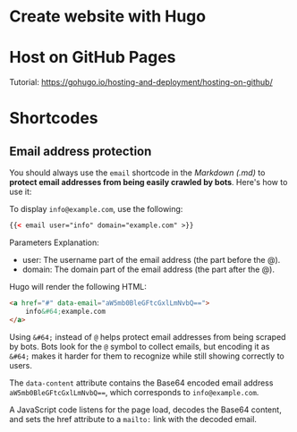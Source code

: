 # Create website with Hugo

# Host on GitHub Pages

Tutorial: https://gohugo.io/hosting-and-deployment/hosting-on-github/

# Shortcodes

## Email address protection

You should always use the `email` shortcode in the *Markdown (.md)* to **protect email addresses from being easily crawled by bots**. Here's how to use it:

To display `info@example.com`, use the following:

```html
{{< email user="info" domain="example.com" >}}
```

Parameters Explanation:  
- user: The username part of the email address (the part before the @).
- domain: The domain part of the email address (the part after the @).

Hugo will render the following HTML:

```html
<a href="#" data-email="aW5mb0BleGFtcGxlLmNvbQ==">
    info&#64;example.com
</a>
```

Using `&#64;` instead of `@` helps protect email addresses from being scraped by bots. Bots look for the `@` symbol to collect emails, but encoding it as `&#64;` makes it harder for them to recognize while still showing correctly to users.

The `data-content` attribute contains the Base64 encoded email address `aW5mb0BleGFtcGxlLmNvbQ==`, which corresponds to `info@example.com`.

A JavaScript code listens for the page load, decodes the Base64 content, and sets the href attribute to a `mailto:` link with the decoded email.